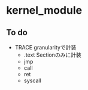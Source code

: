 # kernel_module

## To do

* TRACE granularityで計装
  * .text Sectionのみに計装
  * jmp
  * call
  * ret
  * syscall
